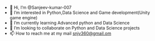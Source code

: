 - 👋 Hi, I’m @Sanjeev-kumar-007
- 👀 I’m interested in Python,Data Science and Game development(Unity game engine)
- 🌱 I’m currently learning Advanced python and Data Science
- 💞️ I’m looking to collaborate on Python and Data Science projects
- 📫 How to reach me at my mail snjv360@gmail.om

<!---
Sanjeev-kumar-007/Sanjeev-kumar-007 is a ✨ special ✨ repository because its `README.md` (this file) appears on your GitHub profile.
You can click the Preview link to take a look at your changes.
--->

